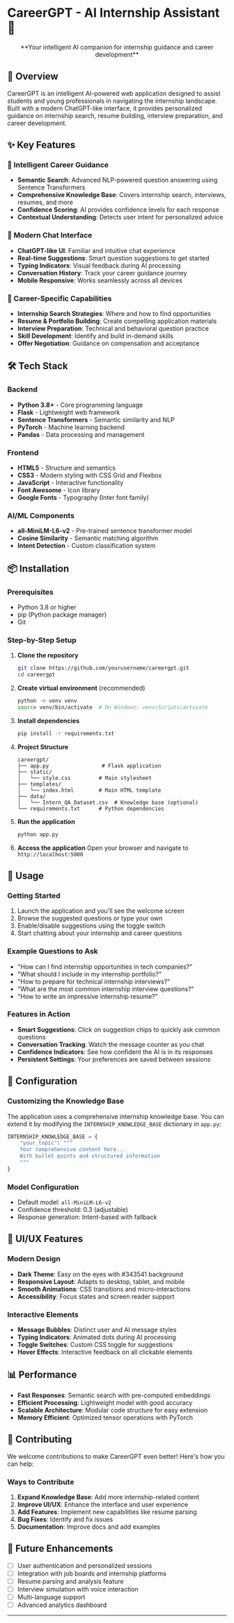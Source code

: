 # CareerGPT - AI Internship Assistant 🤖

<div align="center">
**Your intelligent AI companion for internship guidance and career development**
</div>

## 🌟 Overview

CareerGPT is an intelligent AI-powered web application designed to assist students and young professionals in navigating the internship landscape. Built with a modern ChatGPT-like interface, it provides personalized guidance on internship search, resume building, interview preparation, and career development.

## ✨ Key Features

### 🎯 Intelligent Career Guidance
- **Semantic Search**: Advanced NLP-powered question answering using Sentence Transformers
- **Comprehensive Knowledge Base**: Covers internship search, interviews, resumes, and more
- **Confidence Scoring**: AI provides confidence levels for each response
- **Contextual Understanding**: Detects user intent for personalized advice

### 💬 Modern Chat Interface
- **ChatGPT-like UI**: Familiar and intuitive chat experience
- **Real-time Suggestions**: Smart question suggestions to get started
- **Typing Indicators**: Visual feedback during AI processing
- **Conversation History**: Track your career guidance journey
- **Mobile Responsive**: Works seamlessly across all devices

### 🚀 Career-Specific Capabilities
- **Internship Search Strategies**: Where and how to find opportunities
- **Resume & Portfolio Building**: Create compelling application materials
- **Interview Preparation**: Technical and behavioral question practice
- **Skill Development**: Identify and build in-demand skills
- **Offer Negotiation**: Guidance on compensation and acceptance

## 🛠 Tech Stack

### Backend
- **Python 3.8+** - Core programming language
- **Flask** - Lightweight web framework
- **Sentence Transformers** - Semantic similarity and NLP
- **PyTorch** - Machine learning backend
- **Pandas** - Data processing and management

### Frontend
- **HTML5** - Structure and semantics
- **CSS3** - Modern styling with CSS Grid and Flexbox
- **JavaScript** - Interactive functionality
- **Font Awesome** - Icon library
- **Google Fonts** - Typography (Inter font family)

### AI/ML Components
- **all-MiniLM-L6-v2** - Pre-trained sentence transformer model
- **Cosine Similarity** - Semantic matching algorithm
- **Intent Detection** - Custom classification system

## 📦 Installation

### Prerequisites
- Python 3.8 or higher
- pip (Python package manager)
- Git

### Step-by-Step Setup

1. **Clone the repository**
   ```bash
   git clone https://github.com/yourusername/careergpt.git
   cd careergpt
   ```

2. **Create virtual environment** (recommended)
   ```bash
   python -m venv venv
   source venv/bin/activate  # On Windows: venv\Scripts\activate
   ```

3. **Install dependencies**
   ```bash
   pip install -r requirements.txt
   ```

4. **Project Structure**
   ```
   careergpt/
   ├── app.py                 # Flask application
   ├── static/
   │   └── style.css         # Main stylesheet
   ├── templates/
   │   └── index.html        # Main HTML template
   ├── data/
   │   └── Intern_QA_Dataset.csv  # Knowledge base (optional)
   └── requirements.txt      # Python dependencies
   ```

5. **Run the application**
   ```bash
   python app.py
   ```

6. **Access the application**
   Open your browser and navigate to `http://localhost:5000`

## 🚀 Usage

### Getting Started
1. Launch the application and you'll see the welcome screen
2. Browse the suggested questions or type your own
3. Enable/disable suggestions using the toggle switch
4. Start chatting about your internship and career questions

### Example Questions to Ask
- "How can I find internship opportunities in tech companies?"
- "What should I include in my internship portfolio?"
- "How to prepare for technical internship interviews?"
- "What are the most common internship interview questions?"
- "How to write an impressive internship resume?"

### Features in Action
- **Smart Suggestions**: Click on suggestion chips to quickly ask common questions
- **Conversation Tracking**: Watch the message counter as you chat
- **Confidence Indicators**: See how confident the AI is in its responses
- **Persistent Settings**: Your preferences are saved between sessions

## 🔧 Configuration

### Customizing the Knowledge Base
The application uses a comprehensive internship knowledge base. You can extend it by modifying the `INTERNSHIP_KNOWLEDGE_BASE` dictionary in `app.py`:

```python
INTERNSHIP_KNOWLEDGE_BASE = {
    "your_topic": """
    Your comprehensive content here...
    With bullet points and structured information
    """
}
```

### Model Configuration
- Default model: `all-MiniLM-L6-v2`
- Confidence threshold: 0.3 (adjustable)
- Response generation: Intent-based with fallback

## 🎨 UI/UX Features

### Modern Design
- **Dark Theme**: Easy on the eyes with #343541 background
- **Responsive Layout**: Adapts to desktop, tablet, and mobile
- **Smooth Animations**: CSS transitions and micro-interactions
- **Accessibility**: Focus states and screen reader support

### Interactive Elements
- **Message Bubbles**: Distinct user and AI message styles
- **Typing Indicators**: Animated dots during AI processing
- **Toggle Switches**: Custom CSS toggle for suggestions
- **Hover Effects**: Interactive feedback on all clickable elements

## 📊 Performance

- **Fast Responses**: Semantic search with pre-computed embeddings
- **Efficient Processing**: Lightweight model with good accuracy
- **Scalable Architecture**: Modular code structure for easy extension
- **Memory Efficient**: Optimized tensor operations with PyTorch

## 🤝 Contributing

We welcome contributions to make CareerGPT even better! Here's how you can help:

### Ways to Contribute
1. **Expand Knowledge Base**: Add more internship-related content
2. **Improve UI/UX**: Enhance the interface and user experience
3. **Add Features**: Implement new capabilities like resume parsing
4. **Bug Fixes**: Identify and fix issues
5. **Documentation**: Improve docs and add examples

## 🔮 Future Enhancements

- [ ] User authentication and personalized sessions
- [ ] Integration with job boards and internship platforms
- [ ] Resume parsing and analysis feature
- [ ] Interview simulation with voice interaction
- [ ] Multi-language support
- [ ] Advanced analytics dashboard

---
